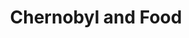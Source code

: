 ---
title:  "Chernobyl and Food"
category: ['food']
classes: ['embed','iframe','arcgis']
excerpt: "A look at how Chernobyl's radiation affected Europe through the contamination of food supplies."
description: "This exhibit provides a look at how Chernobyl's radiation affected Europe through the contamination of food supplies. Using quotes from a multitude of countries, it explores responses to the radioactivity from governments and their citizens alike. Ideally, the importance of food, a universal thread connecting all cultures and transcending temporal space, will allow viewers to connect, at least in a small way, with the millions affected by Chernobyl."
header:
  # overlay_image: assets/images/works.jpg
  teaser: assets/images/works.jpg
contributors:
    - name: Sophie Works
      bio: ""
embed:
    type: arcgis
    id: n0aqy
    url: https://arcg.is/n0aqy
---